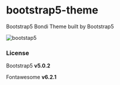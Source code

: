 # bootstrap5-theme
Bootstrap5 Bondi Theme built by Bootstrap5

<img styel="display: block; margin: 0 auto;" src="https://user-images.githubusercontent.com/19249620/206507222-5423d895-1941-46a7-a602-0936dea3827f.png" alt="bootstap5">

### License
<p>Bootstrap5 <b>v5.0.2</b></p>
<p>Fontawesome <b>v6.2.1</b></p>
